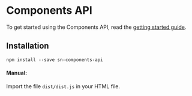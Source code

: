 # Components API

To get started using the Components API, read the [getting started guide](https://docs.standardnotes.org/extensions/components.html).

## Installation      

```
npm install --save sn-components-api
```

#### Manual:

Import the file `dist/dist.js` in your HTML file.
